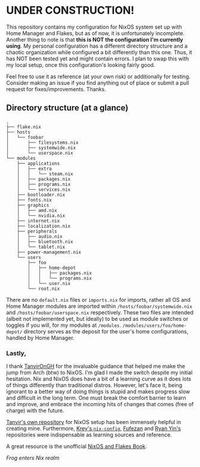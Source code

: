 # UNDER CONSTRUCTION!

This repository contains my configuration for NixOS system set up with Home Manager and Flakes, but as of now, it is unfortunately incomplete. Another thing to note is that **this is NOT the configuration I'm currently using**. My personal configuration has a different directory structure and a chaotic organization while configured a bit differently than this one. Thus, it has NOT been tested yet and might contain errors. I plan to swap this with my local setup, once this configuration's looking fairly good.

Feel free to use it as reference (at your own risk) or additionally for testing. Consider making an issue if you find anything out of place or submit a pull request for fixes/improvements. Thanks.

## Directory structure (at a glance)

```
.
├── flake.nix
├── hosts
│   └── foobar
│       ├── filesystems.nix
│       ├── systemwide.nix
│       └── userspace.nix
└── modules
    ├── applications
    │   ├── extra
    │   │   └── steam.nix
    │   ├── packages.nix
    │   ├── programs.nix
    │   └── services.nix
    ├── bootloader.nix
    ├── fonts.nix
    ├── graphics
    │   ├── amd.nix
    │   └── nvidia.nix
    ├── internet.nix
    ├── localization.nix
    ├── peripherals
    │   ├── audio.nix
    │   ├── bluetooth.nix
    │   └── tablet.nix
    ├── power-management.nix
    └── users
        ├── foo
        │   ├── home-depot
        │   │   ├── packages.nix
        │   │   └── programs.nix
        │   └── user.nix
        └── root.nix
```

There are no `default.nix` files or `imports.nix` for imports, rather all OS and Home Manager modules are imported within `/hosts/foobar/systemwide.nix` and `/hosts/foobar/userspace.nix` respectively. These two files are intended (albeit not implemented yet, but ideally) to be used as module switches or toggles if you will, for my modules at `/modules`. `/modules/users/foo/home-depot/` directory serves as the deposit for the user's home configurations, handled by Home Manager.

### Lastly,

I thank [TanvirOnGH](https://github.com/TanvirOnGH) for the invaluable guidance that helped me make the jump from Arch (btw) to NixOS.
I'm glad I made the switch despite my initial hesitation. Nix and NixOS does have a bit of a learning curve as it does lots of things differently than traditional distros. However, let's face it, being ignorant to a better way of doing things is stupid and makes progress slow and difficult in the long term. One must break the comfort barrier to learn and improve, and embrace the incoming hits of changes that comes (free of charge) with the future.

[Tanvir's own repository](https://github.com/TanvirOnGH/nix-config) for NixOS setup has been immensely helpful in creating mine. Furthermore, [Krey's `nix-config`](https://github.com/Kreyren/nixos-config), [Fufezan](https://github.com/fufexan/dotfiles) and [Ryan Yin's](https://github.com/ryan4yin/nix-config) repositories were indispensable as learning sources and reference.

A great resource is the unofficial [NixOS and Flakes Book](https://nixos-and-flakes.thiscute.world/introduction/).

*Frog enters Nix realm*
